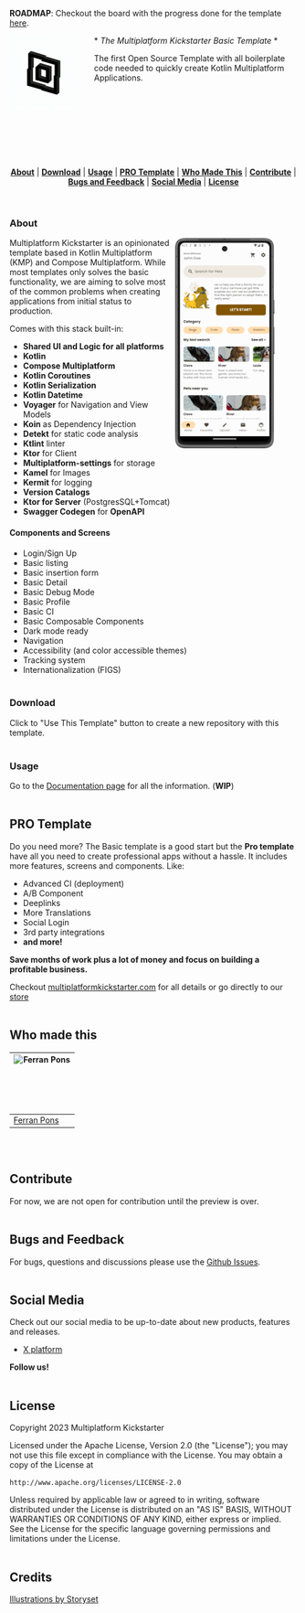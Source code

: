 <!--
  Title: Multiplatform Kickstarter Template
  Description: The first Open Source Template with all boilerplate code needed to quickly create Kotlin Multiplatform Applications.
  Author: Multiplatform Kickstarter
  -->
 **ROADMAP**: Checkout the board with the progress done for the template [here](https://github.com/orgs/MultiplatformKickstarter/projects/6). 


<img src="config/images/multiplatform-kickstarter-logo.png" align="left" height="128px" />
<img align="left" width="0" height="128px" hspace="10" />

<div style="display:block; height: 168px;">
* <i>The Multiplatform Kickstarter Basic Template</i> *

The first Open Source Template with all boilerplate code needed to quickly create Kotlin Multiplatform Applications.
</div>

<br/><br/>
<p align="center">
<b><a href="#about">About</a></b>
|
<b><a href="#download">Download</a></b>
|
<b><a href="#usage">Usage</a></b>
|
<b><a href="#pro-template">PRO Template</a></b>
|
<b><a href="#who-made-this">Who Made This</a></b>
|
<b><a href="#contribute">Contribute</a></b>
|
<b><a href="#bugs-and-feedback">Bugs and Feedback</a></b>
|
<b><a href="#socila-media">Social Media</a></b>
|
<b><a href="#license">License</a></b>
</p>
<br/>

### About

<img align="right" width="0" height="368px" hspace="20"/>
<img src="config/images/multiplatform-kickstarter-screenshot.png" height="368px" align="right" />

Multiplatform Kickstarter is an opinionated template based in Kotlin Multiplatform (KMP) and Compose Multiplatform. While most templates only solves the basic functionality, we are aiming to solve most of the common problems when creating applications from initial status to production. 

Comes with this stack built-in:

- **Shared UI and Logic for all platforms**
- **Kotlin**
- **Compose Multiplatform**
- **Kotlin Coroutines**
- **Kotlin Serialization**
- **Kotlin Datetime**
- **Voyager** for Navigation and View Models
- **Koin** as Dependency Injection
- **Detekt** for static code analysis
- **Ktlint** linter
- **Ktor** for Client
- **Multiplatform-settings** for storage
- **Kamel** for Images
- **Kermit** for logging
- **Version Catalogs**
- **Ktor for Server** (PostgresSQL+Tomcat)
- **Swagger Codegen** for **OpenAPI**

#### Components and Screens

* Login/Sign Up
* Basic listing
* Basic insertion form
* Basic Detail
* Basic Debug Mode
* Basic Profile
* Basic CI
* Basic Composable Components
* Dark mode ready
* Navigation
* Accessibility (and color accessible themes)
* Tracking system
* Internationalization (FIGS)
<br><br>


### Download

Click to "Use This Template" button to create a new repository with this template.
<br><br>

### Usage

Go to the [Documentation page](https://docs.multiplatformkickstarter.com) for all the information. (**WIP**)
<br><br>

PRO Template
-----------------

Do you need more? The Basic template is a good start but the **Pro template** have all you need to create professional apps without a hassle.
It includes more features, screens and components. Like:

- Advanced CI (deployment)
- A/B Component
- Deeplinks
- More Translations
- Social Login
- 3rd party integrations
- **and more!**

**Save months of work plus a lot of money and focus on building a profitable business.**

Checkout [multiplatformkickstarter.com](https://www.multiplatformkickstarter.com) for all details or go directly to our [store](https://www.multiplatformkickstarter.com/pricing)
<br><br>


Who made this
--------------

| <a href="https://github.com/ferranpons"><img src="https://avatars2.githubusercontent.com/u/1225463?v=3&s=460" alt="Ferran Pons" align="left" height="100" width="100" /></a> |
|------------------------------------------------------------------------------------------------------------------------------------------------------------------------------|
| [Ferran Pons](https://github.com/ferranpons)                                                                                                                                 |
<br><br>


Contribute
----------

For now, we are not open for contribution until the preview is over.
<br><br>


Bugs and Feedback
-----------------

For bugs, questions and discussions please use the [Github Issues](https://github.com/multiplatformkickstarter/kmp-template/issues).
<br><br>


Social Media
------------

Check out our social media to be up-to-date about new products, features and releases.

- [X platform](https://twitter.com/mpkickstarter)

**Follow us!**
<br><br>


License
-------

Copyright 2023 Multiplatform Kickstarter

Licensed under the Apache License, Version 2.0 (the "License");
you may not use this file except in compliance with the License.
You may obtain a copy of the License at

    http://www.apache.org/licenses/LICENSE-2.0

Unless required by applicable law or agreed to in writing, software
distributed under the License is distributed on an "AS IS" BASIS,
WITHOUT WARRANTIES OR CONDITIONS OF ANY KIND, either express or implied.
See the License for the specific language governing permissions and
limitations under the License.
<br><br>


Credits
-------

<a href="https://storyset.com/user">Illustrations by Storyset</a>